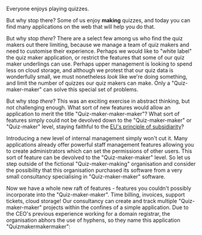 Everyone enjoys playing quizzes. 

But why stop there? Some of us enjoy **making** quizzes, and today you can find many applications on the web that will help you do that.

But why stop *there*? There are a select few among us who find the quiz makers out there limiting, because we manage a team of quiz makers and need to customise their experience. Perhaps we would like to "white label" the quiz maker application, or restrict the features that some of our quiz maker underlings can use. Perhaps upper management is looking to spend less on cloud storage, and although we protest that our quiz data is wonderfully small, we must nonetheless *look* like we're doing something, and limit the number of quizzes our quiz makers can make. Only a "Quiz-maker-maker" can solve this special set of problems.

But why stop *there*? This was an exciting exercise in abstract thinking, but not challenging enough. What sort of new features would allow an application to merit the title "Quiz-maker-maker-maker"? What sort of features simply could not be devolved down to the "Quiz-maker-maker" or "Quiz-maker" level, staying faithful to the [EU's principle of subsidiarity](https://en.wikipedia.org/wiki/Subsidiarity)?

Introducing a new level of internal management simply won't cut it. Many applications already offer powerful staff management features allowing you to create administrators which can set the permissions of other users. This sort of feature can be devolved to the "Quiz-maker-maker" level. So let us step outside of the fictional "Quiz-maker-making" organisation and consider the possibility that this organisation purchased its software from a very small consultancy specialising in "Quiz-maker-maker" software.

Now we have a whole new raft of features - features you couldn't possibly incorporate into the "Quiz-maker-maker". Time billing, invoices, support tickets, cloud storage! Our consultancy can create and track multiple "Quiz-maker-maker" projects within the confines of a simple application. Due to the CEO's previous experience working for a domain registrar, the organisation abhors the use of hyphens, so they name this application "Quizmakermakermaker":